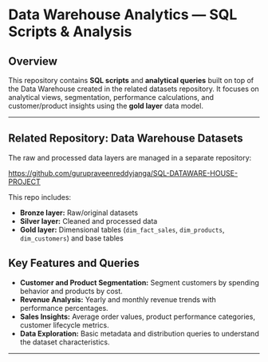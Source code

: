 # Data Warehouse Analytics — SQL Scripts & Analysis

## Overview
This repository contains **SQL scripts** and **analytical queries** built on top of the Data Warehouse created in the related datasets repository. It focuses on analytical views, segmentation, performance calculations, and customer/product insights using the **gold layer** data model.

---

## Related Repository: Data Warehouse Datasets  
The raw and processed data layers are managed in a separate repository:  

https://github.com/gurupraveenreddyjanga/SQL-DATAWARE-HOUSE-PROJECT

This repo includes:  
- **Bronze layer:** Raw/original datasets  
- **Silver layer:** Cleaned and processed data  
- **Gold layer:** Dimensional tables (`dim_fact_sales`, `dim_products`, `dim_customers`) and base tables  

## Key Features and Queries

- **Customer and Product Segmentation:** Segment customers by spending behavior and products by cost.
- **Revenue Analysis:** Yearly and monthly revenue trends with performance percentages.
- **Sales Insights:** Average order values, product performance categories, customer lifecycle metrics.
- **Data Exploration:** Basic metadata and distribution queries to understand the dataset characteristics.

---

